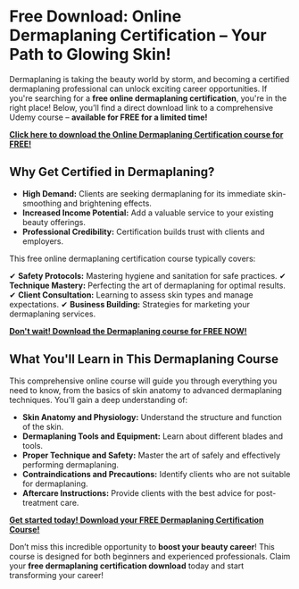 # Free Download: Online Dermaplaning Certification – Your Path to Glowing Skin!

Dermaplaning is taking the beauty world by storm, and becoming a certified dermaplaning professional can unlock exciting career opportunities. If you're searching for a **free online dermaplaning certification**, you're in the right place! Below, you’ll find a direct download link to a comprehensive Udemy course – **available for FREE for a limited time!**

[**Click here to download the Online Dermaplaning Certification course for FREE!**](https://udemywork.com/online-dermaplaning-certification)

## Why Get Certified in Dermaplaning?

*   **High Demand:** Clients are seeking dermaplaning for its immediate skin-smoothing and brightening effects.
*   **Increased Income Potential:** Add a valuable service to your existing beauty offerings.
*   **Professional Credibility:** Certification builds trust with clients and employers.

This free online dermaplaning certification course typically covers:

✔ **Safety Protocols:** Mastering hygiene and sanitation for safe practices.
✔ **Technique Mastery:** Perfecting the art of dermaplaning for optimal results.
✔ **Client Consultation:** Learning to assess skin types and manage expectations.
✔ **Business Building:** Strategies for marketing your dermaplaning services.

[**Don't wait! Download the Dermaplaning course for FREE NOW!**](https://udemywork.com/online-dermaplaning-certification)

## What You'll Learn in This Dermaplaning Course

This comprehensive online course will guide you through everything you need to know, from the basics of skin anatomy to advanced dermaplaning techniques. You'll gain a deep understanding of:

*   **Skin Anatomy and Physiology:** Understand the structure and function of the skin.
*   **Dermaplaning Tools and Equipment:** Learn about different blades and tools.
*   **Proper Technique and Safety:** Master the art of safely and effectively performing dermaplaning.
*   **Contraindications and Precautions:** Identify clients who are not suitable for dermaplaning.
*   **Aftercare Instructions:** Provide clients with the best advice for post-treatment care.

[**Get started today! Download your FREE Dermaplaning Certification Course!**](https://udemywork.com/online-dermaplaning-certification)

Don’t miss this incredible opportunity to **boost your beauty career**! This course is designed for both beginners and experienced professionals. Claim your **free dermaplaning certification download** today and start transforming your career!
